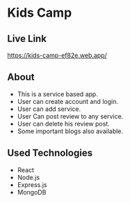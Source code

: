 # Kids Camp
## Live Link
https://kids-camp-ef82e.web.app/
## About
* This is a service based app.
* User can create account and login.
* User can add service.
* User Can post review to any service.
* User can delete his review post.
* Some important blogs also available.
## Used Technologies
* React
* Node.js
* Express.js
* MongoDB